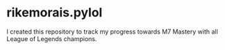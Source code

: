 # rikemorais.pylol
I created this repository to track my progress towards M7 Mastery with all League of Legends champions.
